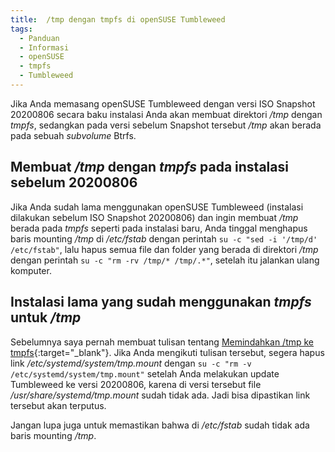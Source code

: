 ```yaml
---
title:  /tmp dengan tmpfs di openSUSE Tumbleweed
tags:
  - Panduan
  - Informasi
  - openSUSE
  - tmpfs
  - Tumbleweed
---
```


Jika Anda memasang openSUSE Tumbleweed dengan versi ISO Snapshot 20200806 secara baku instalasi Anda akan membuat direktori */tmp* dengan *tmpfs*, sedangkan pada versi sebelum Snapshot tersebut */tmp* akan berada pada sebuah *subvolume* Btrfs.

<!--more-->

## Membuat */tmp* dengan *tmpfs* pada instalasi sebelum 20200806

Jika Anda sudah lama menggunakan openSUSE Tumbleweed (instalasi dilakukan sebelum ISO Snapshot 20200806) dan ingin membuat */tmp* berada pada *tmpfs* seperti pada instalasi baru, Anda tinggal menghapus baris mounting */tmp* di */etc/fstab* dengan perintah `su -c "sed -i '/tmp/d' /etc/fstab"`, lalu hapus semua file dan folder yang berada di direktori */tmp* dengan perintah `su -c "rm -rv /tmp/* /tmp/.*"`, setelah itu jalankan ulang komputer.

## Instalasi lama yang sudah menggunakan *tmpfs* untuk */tmp*

Sebelumnya saya pernah membuat tulisan tentang [Memindahkan /tmp ke tmpfs](https://opensuse.id/2019/09/08/memindahkan-tmp-ke-tmpfs/){:target="_blank"}. Jika Anda mengikuti tulisan tersebut, segera hapus link */etc/systemd/system/tmp.mount* dengan `su -c "rm -v /etc/systemd/system/tmp.mount"` setelah Anda melakukan update Tumbleweed ke versi 20200806, karena di versi tersebut file */usr/share/systemd/tmp.mount* sudah tidak ada. Jadi bisa dipastikan link tersebut akan terputus.

Jangan lupa juga untuk memastikan bahwa di */etc/fstab* sudah tidak ada baris mounting */tmp*.

